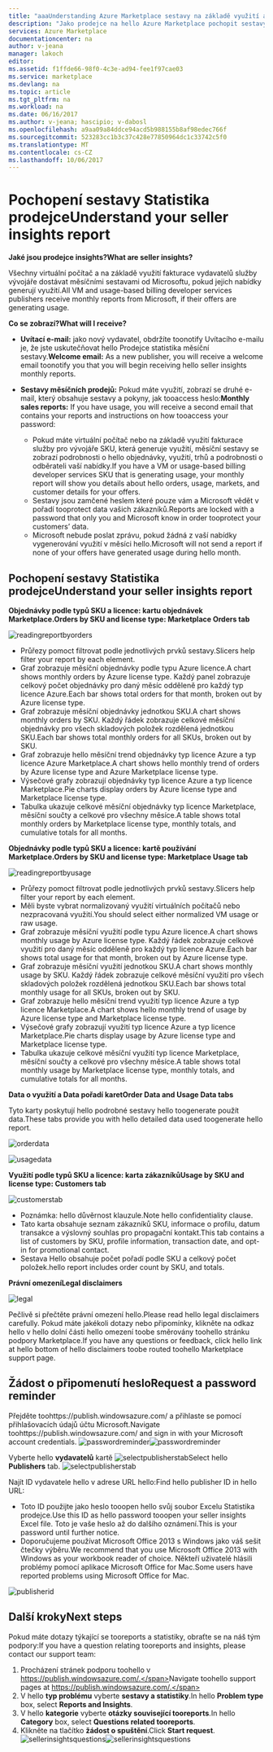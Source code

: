 ```yaml
---
title: "aaaUnderstanding Azure Marketplace sestavy na základě využití a statistiky prodejce reporting | Microsoft Docs"
description: "Jako prodejce na hello Azure Marketplace pochopit sestavy na základě využití, také známé jako sestavu Statistika prodejce"
services: Azure Marketplace
documentationcenter: na
author: v-jeana
manager: lakoch
editor: 
ms.assetid: f1ffde66-98f0-4c3e-ad94-fee1f97cae03
ms.service: marketplace
ms.devlang: na
ms.topic: article
ms.tgt_pltfrm: na
ms.workload: na
ms.date: 06/16/2017
ms.author: v-jeana; hascipio; v-dabosl
ms.openlocfilehash: a9aa09a84ddce94acd5b988155b8af98edec766f
ms.sourcegitcommit: 523283cc1b3c37c428e77850964dc1c33742c5f0
ms.translationtype: MT
ms.contentlocale: cs-CZ
ms.lasthandoff: 10/06/2017
---
```

# <a name="understand-your-seller-insights-report"></a><span data-ttu-id="68ea3-103">Pochopení sestavy Statistika prodejce</span><span class="sxs-lookup"><span data-stu-id="68ea3-103">Understand your seller insights report</span></span>
<span data-ttu-id="68ea3-104">**Jaké jsou prodejce insights?**</span><span class="sxs-lookup"><span data-stu-id="68ea3-104">**What are seller insights?**</span></span>

<span data-ttu-id="68ea3-105">Všechny virtuální počítač a na základě využití fakturace vydavatelů služby vývojáře dostávat měsíčními sestavami od Microsoftu, pokud jejich nabídky generují využití.</span><span class="sxs-lookup"><span data-stu-id="68ea3-105">All VM and usage-based billing developer services publishers receive monthly reports from Microsoft, if their offers are generating usage.</span></span>

<span data-ttu-id="68ea3-106">**Co se zobrazí?**</span><span class="sxs-lookup"><span data-stu-id="68ea3-106">**What will I receive?**</span></span>

* <span data-ttu-id="68ea3-107">**Uvítací e-mail:** jako nový vydavatel, obdržíte toonotify Uvítacího e-mailu je, že jste uskutečňovat hello Prodejce statistika měsíční sestavy.</span><span class="sxs-lookup"><span data-stu-id="68ea3-107">**Welcome email:** As a new publisher, you will receive a welcome email toonotify you that you will begin receiving hello seller insights monthly reports.</span></span>
* <span data-ttu-id="68ea3-108">**Sestavy měsíčních prodejů:** Pokud máte využití, zobrazí se druhé e-mail, který obsahuje sestavy a pokyny, jak tooaccess heslo:</span><span class="sxs-lookup"><span data-stu-id="68ea3-108">**Monthly sales reports:**  If you have usage, you will receive a second email that contains your reports and instructions on how tooaccess your password:</span></span>

  * <span data-ttu-id="68ea3-109">Pokud máte virtuální počítač nebo na základě využití fakturace služby pro vývojáře SKU, která generuje využití, měsíční sestavy se zobrazí podrobnosti o hello objednávky, využití, trhů a podrobnosti o odběrateli vaší nabídky.</span><span class="sxs-lookup"><span data-stu-id="68ea3-109">If you have a VM or usage-based billing developer services SKU that is generating usage, your monthly report will show you details about hello orders, usage, markets, and customer details for your offers.</span></span>
  * <span data-ttu-id="68ea3-110">Sestavy jsou zamčené heslem které pouze vám a Microsoft vědět v pořadí tooprotect data vašich zákazníků.</span><span class="sxs-lookup"><span data-stu-id="68ea3-110">Reports are locked with a password that only you and Microsoft know in order tooprotect your customers’ data.</span></span>
  * <span data-ttu-id="68ea3-111">Microsoft nebude poslat zprávu, pokud žádná z vaší nabídky vygenerování využití v měsíci hello.</span><span class="sxs-lookup"><span data-stu-id="68ea3-111">Microsoft will not send a report if none of your offers have generated usage during hello month.</span></span>

## <a name="understand-your-seller-insights-report"></a><span data-ttu-id="68ea3-112">Pochopení sestavy Statistika prodejce</span><span class="sxs-lookup"><span data-stu-id="68ea3-112">Understand your seller insights report</span></span>
<span data-ttu-id="68ea3-113">**Objednávky podle typů SKU a licence: kartu objednávek Marketplace.**</span><span class="sxs-lookup"><span data-stu-id="68ea3-113">**Orders by SKU and license type:  Marketplace Orders tab**</span></span>

![readingreportbyorders][2]

* <span data-ttu-id="68ea3-115">Průřezy pomoct filtrovat podle jednotlivých prvků sestavy.</span><span class="sxs-lookup"><span data-stu-id="68ea3-115">Slicers help filter your report by each element.</span></span>
* <span data-ttu-id="68ea3-116">Graf zobrazuje měsíční objednávky podle typu Azure licence.</span><span class="sxs-lookup"><span data-stu-id="68ea3-116">A chart shows monthly orders by Azure license type.</span></span> <span data-ttu-id="68ea3-117">Každý panel zobrazuje celkový počet objednávky pro daný měsíc odděleně pro každý typ licence Azure.</span><span class="sxs-lookup"><span data-stu-id="68ea3-117">Each bar shows total orders for that month, broken out by Azure license type.</span></span>
* <span data-ttu-id="68ea3-118">Graf zobrazuje měsíční objednávky jednotkou SKU.</span><span class="sxs-lookup"><span data-stu-id="68ea3-118">A chart shows monthly orders by SKU.</span></span> <span data-ttu-id="68ea3-119">Každý řádek zobrazuje celkové měsíční objednávky pro všech skladových položek rozdělená jednotkou SKU.</span><span class="sxs-lookup"><span data-stu-id="68ea3-119">Each bar shows total monthly orders for all SKUs, broken out by SKU.</span></span>
* <span data-ttu-id="68ea3-120">Graf zobrazuje hello měsíční trend objednávky typ licence Azure a typ licence Azure Marketplace.</span><span class="sxs-lookup"><span data-stu-id="68ea3-120">A chart shows hello monthly trend of orders by Azure license type and Azure Marketplace license type.</span></span>
* <span data-ttu-id="68ea3-121">Výsečové grafy zobrazují objednávky typ licence Azure a typ licence Marketplace.</span><span class="sxs-lookup"><span data-stu-id="68ea3-121">Pie charts display orders by Azure license type and Marketplace license type.</span></span>
* <span data-ttu-id="68ea3-122">Tabulka ukazuje celkové měsíční objednávky typ licence Marketplace, měsíční součty a celkové pro všechny měsíce.</span><span class="sxs-lookup"><span data-stu-id="68ea3-122">A table shows total monthly orders by Marketplace license type, monthly totals, and cumulative totals for all months.</span></span>

<span data-ttu-id="68ea3-123">**Objednávky podle typů SKU a licence: kartě používání Marketplace.**</span><span class="sxs-lookup"><span data-stu-id="68ea3-123">**Orders by SKU and license type:  Marketplace Usage tab**</span></span>

![readingreportbyusage][3]

* <span data-ttu-id="68ea3-125">Průřezy pomoct filtrovat podle jednotlivých prvků sestavy.</span><span class="sxs-lookup"><span data-stu-id="68ea3-125">Slicers help filter your report by each element.</span></span>
* <span data-ttu-id="68ea3-126">Měli byste vybrat normalizovaný využití virtuálních počítačů nebo nezpracovaná využití.</span><span class="sxs-lookup"><span data-stu-id="68ea3-126">You should select either normalized VM usage or raw usage.</span></span>
* <span data-ttu-id="68ea3-127">Graf zobrazuje měsíční využití podle typu Azure licence.</span><span class="sxs-lookup"><span data-stu-id="68ea3-127">A chart shows monthly usage by Azure license type.</span></span> <span data-ttu-id="68ea3-128">Každý řádek zobrazuje celkové využití pro daný měsíc odděleně pro každý typ licence Azure.</span><span class="sxs-lookup"><span data-stu-id="68ea3-128">Each bar shows total usage for that month, broken out by Azure license type.</span></span>
* <span data-ttu-id="68ea3-129">Graf zobrazuje měsíční využití jednotkou SKU.</span><span class="sxs-lookup"><span data-stu-id="68ea3-129">A chart shows monthly usage by SKU.</span></span> <span data-ttu-id="68ea3-130">Každý řádek zobrazuje celkové měsíční využití pro všech skladových položek rozdělená jednotkou SKU.</span><span class="sxs-lookup"><span data-stu-id="68ea3-130">Each bar shows total monthly usage for all SKUs, broken out by SKU.</span></span>
* <span data-ttu-id="68ea3-131">Graf zobrazuje hello měsíční trend využití typ licence Azure a typ licence Marketplace.</span><span class="sxs-lookup"><span data-stu-id="68ea3-131">A chart shows hello monthly trend of usage by Azure license type and Marketplace license type.</span></span>
* <span data-ttu-id="68ea3-132">Výsečové grafy zobrazují využití typ licence Azure a typ licence Marketplace.</span><span class="sxs-lookup"><span data-stu-id="68ea3-132">Pie charts display usage by Azure license type and Marketplace license type.</span></span>
* <span data-ttu-id="68ea3-133">Tabulka ukazuje celkové měsíční využití typ licence Marketplace, měsíční součty a celkové pro všechny měsíce.</span><span class="sxs-lookup"><span data-stu-id="68ea3-133">A table shows total monthly usage by Marketplace license type, monthly totals, and cumulative totals for all months.</span></span>

<span data-ttu-id="68ea3-134">**Data o využití a Data pořadí karet**</span><span class="sxs-lookup"><span data-stu-id="68ea3-134">**Order Data and Usage Data tabs**</span></span>

<span data-ttu-id="68ea3-135">Tyto karty poskytují hello podrobné sestavy hello toogenerate použít data.</span><span class="sxs-lookup"><span data-stu-id="68ea3-135">These tabs provide you with hello detailed data used toogenerate hello report.</span></span>

![orderdata][4]

![usagedata][5]

<span data-ttu-id="68ea3-138">**Využití podle typů SKU a licence: karta zákazníků**</span><span class="sxs-lookup"><span data-stu-id="68ea3-138">**Usage by SKU and license type:  Customers tab**</span></span>

![customerstab][6]

* <span data-ttu-id="68ea3-140">Poznámka: hello důvěrnost klauzule.</span><span class="sxs-lookup"><span data-stu-id="68ea3-140">Note hello confidentiality clause.</span></span>
* <span data-ttu-id="68ea3-141">Tato karta obsahuje seznam zákazníků SKU, informace o profilu, datum transakce a výslovný souhlas pro propagační kontakt.</span><span class="sxs-lookup"><span data-stu-id="68ea3-141">This tab contains a list of customers by SKU, profile information, transaction date, and opt-in for promotional contact.</span></span>
* <span data-ttu-id="68ea3-142">Sestava Hello obsahuje počet pořadí podle SKU a celkový počet položek.</span><span class="sxs-lookup"><span data-stu-id="68ea3-142">hello report includes order count by SKU, and totals.</span></span>

<span data-ttu-id="68ea3-143">**Právní omezení**</span><span class="sxs-lookup"><span data-stu-id="68ea3-143">**Legal disclaimers**</span></span>

![legal][1]

<span data-ttu-id="68ea3-145">Pečlivě si přečtěte právní omezení hello.</span><span class="sxs-lookup"><span data-stu-id="68ea3-145">Please read hello legal disclaimers carefully.</span></span> <span data-ttu-id="68ea3-146">Pokud máte jakékoli dotazy nebo připomínky, klikněte na odkaz hello v hello dolní části hello omezení toobe směrovány toohello stránku podpory Marketplace.</span><span class="sxs-lookup"><span data-stu-id="68ea3-146">If you have any questions or feedback, click hello link at hello bottom of hello disclaimers toobe routed toohello Marketplace support page.</span></span>

## <a name="request-a-password-reminder"></a><span data-ttu-id="68ea3-147">Žádost o připomenutí heslo</span><span class="sxs-lookup"><span data-stu-id="68ea3-147">Request a password reminder</span></span>
<span data-ttu-id="68ea3-148">Přejděte toohttps://publish.windowsazure.com/ a přihlaste se pomocí přihlašovacích údajů účtu Microsoft.</span><span class="sxs-lookup"><span data-stu-id="68ea3-148">Navigate toohttps://publish.windowsazure.com/ and sign in with your Microsoft account credentials.</span></span>
<span data-ttu-id="68ea3-149">![passwordreminder][7]</span><span class="sxs-lookup"><span data-stu-id="68ea3-149">![passwordreminder][7]</span></span>

<span data-ttu-id="68ea3-150">Vyberte hello **vydavatelů** kartě ![selectpublisherstab][8]</span><span class="sxs-lookup"><span data-stu-id="68ea3-150">Select hello **Publishers** tab. ![selectpublisherstab][8]</span></span>

<span data-ttu-id="68ea3-151">Najít ID vydavatele hello v adrese URL hello:</span><span class="sxs-lookup"><span data-stu-id="68ea3-151">Find hello publisher ID in hello URL:</span></span>

* <span data-ttu-id="68ea3-152">Toto ID použijte jako heslo tooopen hello svůj soubor Excelu Statistika prodejce.</span><span class="sxs-lookup"><span data-stu-id="68ea3-152">Use this ID as hello password tooopen your seller insights Excel file.</span></span>
  <span data-ttu-id="68ea3-153">Toto je vaše heslo až do dalšího oznámení.</span><span class="sxs-lookup"><span data-stu-id="68ea3-153">This is your password until further notice.</span></span>
* <span data-ttu-id="68ea3-154">Doporučujeme používat Microsoft Office 2013 s Windows jako váš sešit čtečky výběru.</span><span class="sxs-lookup"><span data-stu-id="68ea3-154">We recommend that you use Microsoft Office 2013 with Windows as your workbook reader of choice.</span></span>  <span data-ttu-id="68ea3-155">Někteří uživatelé hlásili problémy pomocí aplikace Microsoft Office for Mac.</span><span class="sxs-lookup"><span data-stu-id="68ea3-155">Some users have reported problems using Microsoft Office for Mac.</span></span>

![publisherid][9]

## <a name="next-steps"></a><span data-ttu-id="68ea3-157">Další kroky</span><span class="sxs-lookup"><span data-stu-id="68ea3-157">Next steps</span></span>
<span data-ttu-id="68ea3-158">Pokud máte dotazy týkající se tooreports a statistiky, obraťte se na náš tým podpory:</span><span class="sxs-lookup"><span data-stu-id="68ea3-158">If you have a question relating tooreports and insights, please contact our support team:</span></span>

1. <span data-ttu-id="68ea3-159">Procházení stránek podporu toohello v https://publish.windowsazure.com/.</span><span class="sxs-lookup"><span data-stu-id="68ea3-159">Navigate toohello support pages at https://publish.windowsazure.com/.</span></span>
2. <span data-ttu-id="68ea3-160">V hello **typ problému** vyberte **sestavy a statistiky**.</span><span class="sxs-lookup"><span data-stu-id="68ea3-160">In hello **Problem type** box, select **Reports and Insights**.</span></span>
3. <span data-ttu-id="68ea3-161">V hello **kategorie** vyberte **otázky související tooreports**.</span><span class="sxs-lookup"><span data-stu-id="68ea3-161">In hello **Category** box, select **Questions related tooreports**.</span></span>
4. <span data-ttu-id="68ea3-162">Klikněte na tlačítko **žádost o spuštění**.</span><span class="sxs-lookup"><span data-stu-id="68ea3-162">Click **Start request**.</span></span>
   <span data-ttu-id="68ea3-163">![sellerinsightsquestions][10]</span><span class="sxs-lookup"><span data-stu-id="68ea3-163">![sellerinsightsquestions][10]</span></span>

[1]: ./media/marketplace-publishing-report-seller-insights/legal.png
[2]: ./media/marketplace-publishing-report-seller-insights/readingreportbyorders.png
[3]: ./media/marketplace-publishing-report-seller-insights/readingreportbyusage.png
[4]: ./media/marketplace-publishing-report-seller-insights/orderdata.png
[5]: ./media/marketplace-publishing-report-seller-insights/usagedata.png
[6]: ./media/marketplace-publishing-report-seller-insights/customerstab.png
[7]: ./media/marketplace-publishing-report-seller-insights/passwordreminder.png
[8]: ./media/marketplace-publishing-report-seller-insights/selectpublisherstab.png
[9]: ./media/marketplace-publishing-report-seller-insights/publisherid.png
[10]: ./media/marketplace-publishing-report-seller-insights/sellerinsightsquestions.png
